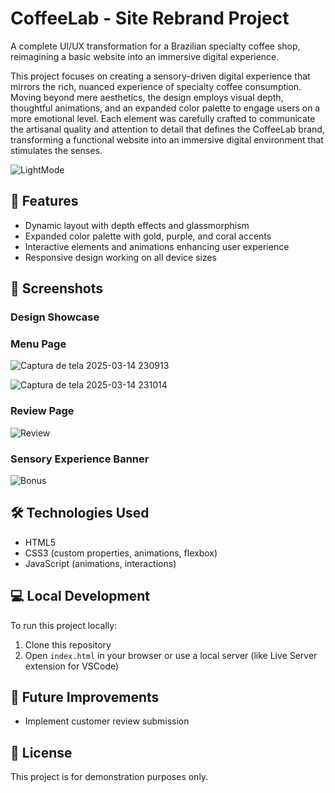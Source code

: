 # CoffeeLab - Site Rebrand Project

A complete UI/UX transformation for a Brazilian specialty coffee shop, reimagining a basic website into an immersive digital experience.

This project focuses on creating a sensory-driven digital experience that mirrors the rich, nuanced experience of specialty coffee consumption. Moving beyond mere aesthetics, the design employs visual depth, thoughtful animations, and an expanded color palette to engage users on a more emotional level. Each element was carefully crafted to communicate the artisanal quality and attention to detail that defines the CoffeeLab brand, transforming a functional website into an immersive digital environment that stimulates the senses.

![LightMode](https://github.com/user-attachments/assets/fd6e0a39-7f1a-4d73-816b-a60aeef94fce)

## 🌟 Features

- Dynamic layout with depth effects and glassmorphism
- Expanded color palette with gold, purple, and coral accents
- Interactive elements and animations enhancing user experience
- Responsive design working on all device sizes

## 📸 Screenshots

### Design Showcase

### Menu Page

![Captura de tela 2025-03-14 230913](https://github.com/user-attachments/assets/b15c214e-4b8e-4cad-a72b-b12f338f864a)

![Captura de tela 2025-03-14 231014](https://github.com/user-attachments/assets/bc180dd8-513b-43c3-89c6-0a8138816a34)

### Review Page

![Review](https://github.com/user-attachments/assets/8950e3be-3237-4d4c-bd15-3be6b7adc338)

### Sensory Experience Banner
![Bonus](https://github.com/user-attachments/assets/7d590e50-b12d-4fa4-870c-9792742c1097)

## 🛠️ Technologies Used

- HTML5
- CSS3 (custom properties, animations, flexbox)
- JavaScript (animations, interactions)

## 💻 Local Development

To run this project locally:
1. Clone this repository
2. Open `index.html` in your browser or use a local server (like Live Server extension for VSCode)

## 🔮 Future Improvements

- Implement customer review submission

## 📝 License

This project is for demonstration purposes only.








